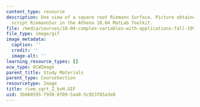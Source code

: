 ```yaml
---
content_type: resource
description: One view of a square root Riemann Surface. Picture obtained using the
  script RiemannSur in the Athena 18.04 MatLab Toolkit.
file: /media/courses/18-04-complex-variables-with-applications-fall-1999/3b660595f9308f895aa05c923f85a3e8_riem_sqrt_Z_bvH.GIF
file_type: image/gif
image_metadata:
  caption: ''
  credit: ''
  image-alt: ''
learning_resource_types: []
ocw_type: OCWImage
parent_title: Study Materials
parent_type: CourseSection
resourcetype: Image
title: riem_sqrt_Z_bvH.GIF
uid: 3b660595-f930-8f89-5aa0-5c923f85a3e8
---
```

